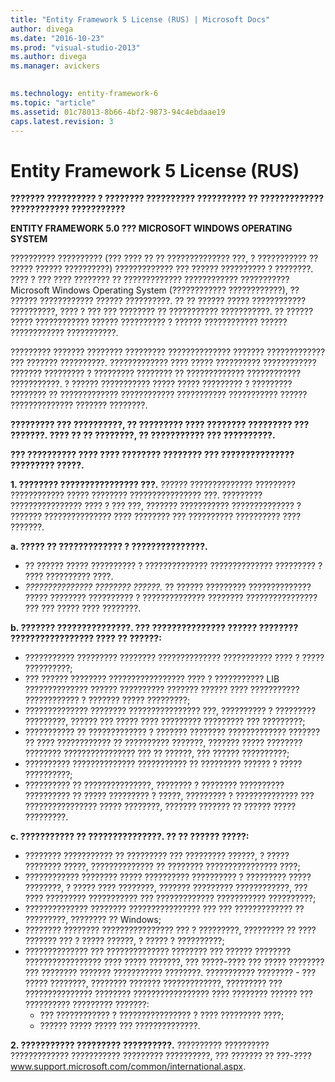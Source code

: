 ```yaml
---
title: "Entity Framework 5 License (RUS) | Microsoft Docs"
author: divega
ms.date: "2016-10-23"
ms.prod: "visual-studio-2013"
ms.author: divega
ms.manager: avickers
 

ms.technology: entity-framework-6
ms.topic: "article"
ms.assetid: 01c78013-8b66-4bf2-9873-94c4ebdaae19
caps.latest.revision: 3
---
```

# Entity Framework 5 License (RUS)
**??????? ?????????? ? ???????? ?????????? ?????????? ?? ????????????? ???????????? ???????????**

**ENTITY FRAMEWORK 5.0 ??? MICROSOFT WINDOWS OPERATING SYSTEM**

?????????? ?????????? (??? ???? ?? ?? ?????????????? ???, ? ??????????? ?? ????? ?????? ??????????) ????????????? ??? ?????? ?????????? ? ????????. ???? ? ??? ???? ???????? ?? ????????????? ???????????? ??????????? Microsoft Windows Operating System (???????????? ????????????), ?? ?????? ???????????? ?????? ??????????. ?? ?? ?????? ????? ???????????? ??????????, ???? ? ??? ??? ???????? ?? ??????????? ???????????. ?? ?????? ????? ???????????? ?????? ?????????? ? ?????? ???????????? ?????? ???????????? ???????????.

????????? ??????? ???????? ????????? ?????????????? ??????? ????????????? ??? ??????? ??????????. ????????????? ???? ????? ?????????? ???????????? ??????? ????????? ? ????????? ???????? ?? ????????????? ???????????? ???????????. ? ?????? ??????????? ????? ????? ????????? ? ????????? ???????? ?? ????????????? ???????????? ??????????? ??????????? ?????? ?????????????? ??????? ????????.

**????????? ??? ??????????, ?? ????????? ???? ???????? ????????? ??? ???????. ???? ?? ?? ????????, ?? ??????????? ??? ??????????.**

**??? ?????????? ???? ???? ???????? ???????? ??? ??????????????? ????????? ?????.**

**1. ???????? ???????????????? ???.** ?????? ?????????????? ????????? ???????????? ????? ???????? ???????????????? ???. ????????? ???????????????? ???? ? ??? ???, ??????? ??????????? ?????????????? ? ??????? ??????????????? ???? ???????? ??? ?????????? ?????????? ???? ???????.

**a. ????? ?? ????????????? ? ???????????????.**

-   ?? ?????? ????? ?????????? ? ?????????????? ?????????????? ????????? ? ???? ?????????? ????.
-   *??????????????? ???????? ??????.* ?? ?????? ????????? ?????????????? ????? ???????? ?????????? ? ?????????????? ???????? ???????????????? ??? ??? ????? ???? ????????.

**b. ??????? ???????????????. ??? ??????????????? ?????? ???????? ????????????????? ???? ?? ??????:**

-   ??????????? ????????? ???????? ?????????????? ??????????? ???? ? ????? ??????????;
-   ??? ?????? ???????? ????????????????? ???? ? ??????????? LIB ?????????????? ?????? ?????????? ??????? ?????? ???? ??????????? ???????????? ? ??????? ????? ?????????;
-   ?????????????? ???????? ???????????????? ???, ?????????? ? ????????? ?????????, ?????? ??? ????? ???? ????????? ????????? ??? ?????????;
-   ??????????? ?? ????????????? ? ??????? ???????? ????????????? ??????? ?? ???? ???????????? ?? ?????????? ???????, ??????? ????? ???????? ???????? ???????????????? ??? ?? ??????, ??? ?????? ??????????;
-   ?????????? ?????????????? ??????????? ?? ????????? ?????? ? ????? ??????????;
-   ?????????? ?? ???????????????, ???????? ? ???????? ?????????? ?????????? ?? ????? ????????? ? ?????, ????????? ? ?????????????? ??? ???????????????? ????? ????????, ??????? ??????? ?? ?????? ????? ?????????.

**c. ??????????? ?? ???????????????. ?? ?? ?????? ?????:**

-   ???????? ??????????? ?? ????????? ??? ????????? ??????, ? ????? ???????? ?????, ?????????????? ?? ???????? ???????????????? ????;
-   ???????????? ???????? ????? ?????????? ?????????? ? ????????? ????? ????????, ? ????? ???? ????????, ??????? ????????? ????????????, ??? ???? ????????? ??????????? ??? ????????????? ??????????? ??????????;
-   ?????????????? ???????? ???????????????? ??? ??? ????????????? ?? ?????????, ???????? ?? Windows;
-   ???????? ???????? ???????????????? ??? ? ?????????, ????????? ?? ???? ??????? ??? ? ????? ??????, ? ????? ? ??????????;
-   ?????????????? ??? ?????????????? ???????? ??? ?????? ???????? ????????????????? ???? ????? ???????, ??? ?????-???? ??? ????? ???????? ??? ???????? ??????? ??????????? ????????. ??????????? ???????? - ??? ????? ????????, ???????? ??????? ?????????????, ????????? ??? ??????????????? ???????? ????????????????? ???? ???????? ?????? ??? ?????????? ????????? ???????:
    -   ??? ???????????? ? ???????????????? ? ???? ????????? ????;
    -   ?????? ????? ????? ??? ??????????????.

**2. ??????????? ????????? ??????????.** ?????????? ?????????? ????????????? ??????????? ????????? ??????????, ??? ??????? ?? ???-???? www.support.microsoft.com/common/international.aspx.
